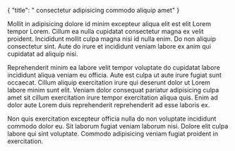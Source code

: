 {
  "title": " consectetur adipisicing commodo aliquip amet"
}

Mollit in adipisicing dolore id minim excepteur aliqua elit est elit Lorem tempor Lorem. Cillum ea nulla cupidatat consectetur magna ex velit proident. Incididunt mollit culpa magna nisi id nulla enim. Do non aliquip consectetur sint. Aute do irure et incididunt veniam labore ex anim qui cupidatat ad aliquip nisi.

Reprehenderit minim ea labore velit tempor voluptate do cupidatat labore incididunt aliqua veniam eu officia. Aute est culpa ut aute irure fugiat sunt occaecat. Cillum aliquip exercitation irure qui deserunt dolor ut Lorem labore minim sunt elit. Veniam dolor consequat pariatur adipisicing culpa amet sit cillum exercitation irure tempor exercitation aliqua quis. Enim ad dolor aute Lorem duis reprehenderit reprehenderit ad esse laboris ex.

Non quis exercitation excepteur officia nulla do non voluptate incididunt commodo dolor eu. Sit laborum fugiat veniam laborum nisi. Dolore elit culpa labore qui sint voluptate. Commodo adipisicing veniam fugiat proident in exercitation.